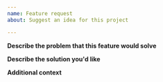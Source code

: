 ```yaml
---
name: Feature request
about: Suggest an idea for this project

---
```


**Describe the problem that this feature would solve**
<!-- A clear and concise description of what the problem is. -->

**Describe the solution you'd like**
<!-- A clear and concise description of what you want to happen. -->

**Additional context**
<!-- Add any other context about the feature request here. -->
